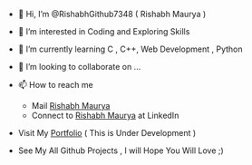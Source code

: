 - 👋 Hi, I’m @RishabhGithub7348 ( Rishabh Maurya )
- 👀 I’m interested in Coding and Exploring Skills
- 🌱 I’m currently learning C , C++, Web Development , Python 
- 💞️ I’m looking to collaborate on ...
- 📫 How to reach me        
    - Mail  <a href = "mailto:rishabhmaurya7654@gmail.com">Rishabh Maurya</a>          
    - Connect to <a href = "https://www.linkedin.com/in/rishabh-maurya-4751a6201/">Rishabh Maurya</a> at LinkedIn 
- Visit My <a href = "https://rishabh-portfoilo.netlify.app/">Portfolio</a>     ( This is Under Development )

- See My All Github Projects , I will Hope You Will Love ;)

<!---
RishabhGithub7348/RishabhGithub7348 is a ✨ special ✨ repository because its `README.md` (this file) appears on your GitHub profile.
You can click the Preview link to take a look at your changes.
--->
